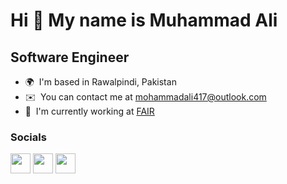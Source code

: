 
Hi 👋 My name is Muhammad Ali
=============================

Software Engineer
------------------

* 🌍  I'm based in Rawalpindi, Pakistan
* ✉️  You can contact me at [mohammadali417@outlook.com](mailto:mohammadali417@outlook.com)
* 🚀  I'm currently working at [FAIR](https://footballairesearch.com/)


### Socials

<p align="left"> <a href="https://www.github.com/MuhammadAli511" target="_blank" rel="noreferrer"><img src="https://raw.githubusercontent.com/danielcranney/readme-generator/main/public/icons/socials/github.svg" width="32" height="32" /></a> <a href="https://www.linkedin.com/in/ali-muhammad-azhar" target="_blank" rel="noreferrer"><img src="https://raw.githubusercontent.com/danielcranney/readme-generator/main/public/icons/socials/linkedin.svg" width="32" height="32" /></a> <a href="https://www.twitter.com/MuhammadAli_417" target="_blank" rel="noreferrer"><img src="https://raw.githubusercontent.com/danielcranney/readme-generator/main/public/icons/socials/twitter.svg" width="32" height="32" /></a></p>
